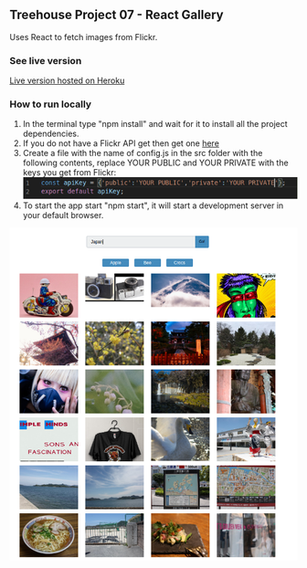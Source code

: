 ## Treehouse Project 07 - React Gallery

Uses React to fetch images from Flickr. 

### See live version
[Live version hosted on Heroku]()

### How to run locally
1. In the terminal type "npm install" and wait for it to install all the project dependencies.
2. If you do not have a Flickr API get then get one [here](https://www.flickr.com/services/api/misc.api_keys.html)
3. Create a file with the name of config.js in the src folder with the following contents, replace YOUR PUBLIC and YOUR PRIVATE with the keys you get from Flickr:
![](sample_config_file.png)
4. To start the app start "npm start", it will start a development server in your default browser.


![](flickr_example.png)
